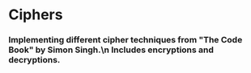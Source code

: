 # Ciphers

### Implementing different cipher techniques from "The Code Book" by Simon Singh.\n Includes encryptions and decryptions. 
